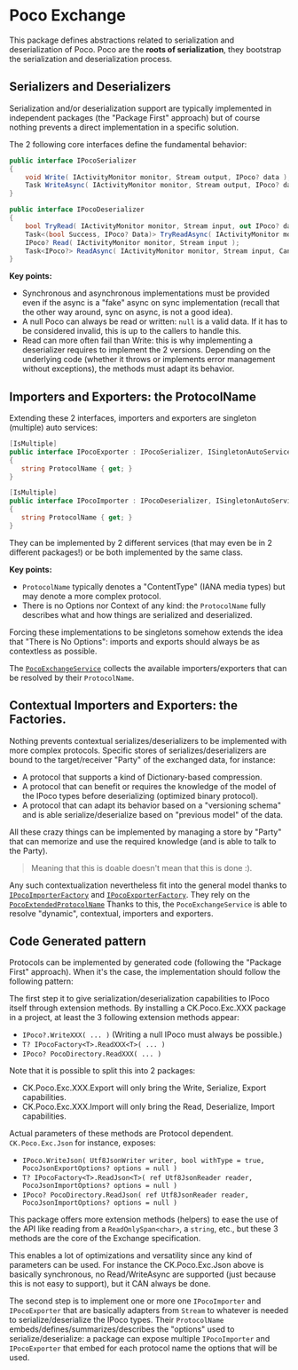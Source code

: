 # Poco Exchange

This package defines abstractions related to serialization and deserialization of Poco. Poco are the **roots of serialization**,
they bootstrap the serialization and deserialization process.

## Serializers and Deserializers
Serialization and/or deserialization support are typically implemented in independent packages (the "Package First" approach)
but of course nothing prevents a direct implementation in a specific solution.

The 2 following core interfaces define the fundamental behavior:
```csharp
public interface IPocoSerializer
{
    void Write( IActivityMonitor monitor, Stream output, IPoco? data );
    Task WriteAsync( IActivityMonitor monitor, Stream output, IPoco? data, CancellationToken cancel );
}

public interface IPocoDeserializer
{
    bool TryRead( IActivityMonitor monitor, Stream input, out IPoco? data );
    Task<(bool Success, IPoco? Data)> TryReadAsync( IActivityMonitor monitor, Stream input, CancellationToken cancel );
    IPoco? Read( IActivityMonitor monitor, Stream input );
    Task<IPoco?> ReadAsync( IActivityMonitor monitor, Stream input, CancellationToken cancel );
}
```
**Key points:**
- Synchronous and asynchronous implementations must be provided even if the async is a "fake" async on sync implementation 
  (recall that the other way around, sync on async, is not a good idea).
- A null Poco can always be read or written: `null` is a valid data. If it has to be considered invalid, this is up to the callers 
  to handle this.
- Read can more often fail than Write: this is why implementing a deserializer requires to implement the 2 versions.
  Depending on the underlying code (whether it throws or implements error management without exceptions), the methods must
  adapt its behavior.

## Importers and Exporters: the ProtocolName
Extending these 2 interfaces, importers and exporters are singleton (multiple) auto services:

```csharp
[IsMultiple]
public interface IPocoExporter : IPocoSerializer, ISingletonAutoService
{
   string ProtocolName { get; }
}

[IsMultiple]
public interface IPocoImporter : IPocoDeserializer, ISingletonAutoService
{
   string ProtocolName { get; }
}
```

They can be implemented by 2 different services (that may even be in 2 different packages!) or be both
implemented by the same class.

**Key points:**
- `ProtocolName` typically denotes a "ContentType" (IANA media types) but may denote a more complex protocol.
- There is no Options nor Context of any kind: the `ProtocolName` fully describes what and how things are serialized and deserialized.

Forcing these implementations to be singletons somehow extends the idea that "There is No Options": imports
and exports should always be as contextless as possible.

The [`PocoExchangeService`](PocoExchangeService.cs) collects the available importers/exporters that can be resolved by
their `ProtocolName`.

## Contextual Importers and Exporters: the Factories.

Nothing prevents contextual serializes/deserializers to be implemented with more complex protocols. Specific
stores of serializes/deserializers are bound to the target/receiver "Party" of the exchanged data, for instance: 
- A protocol that supports a kind of Dictionary-based compression.
- A protocol that can benefit or requires the knowledge of the model of the IPoco types before deserializing (optimized binary 
  protocol).
- A protocol that can adapt its behavior based on a "versioning schema" and is able serialize/deserialize based on "previous model"
  of the data. 

All these crazy things can be implemented by managing a store by "Party" that can memorize and use the required knowledge
(and is able to talk to the Party).

> Meaning that this is doable doesn't mean that this is done :).

Any such contextualization nevertheless fit into the general model thanks to [`IPocoImporterFactory`](IPocoImporterFactory.cs)
and [`IPocoExporterFactory`](IPocoExporterFactory.cs). They rely on the [`PocoExtendedProtocolName`](PocoExtendedProtocolName.cs)
Thanks to this, the `PocoExchangeService` is able to resolve "dynamic", contextual, importers and exporters.

## Code Generated pattern

Protocols can be implemented by generated code (following the "Package First" approach). When it's the case,
the implementation should follow the following pattern:

The first step it to give serialization/deserialization capabilities to IPoco itself through extension methods.
By installing a CK.Poco.Exc.XXX package in a project, at least the 3 following extension methods appear:
- `IPoco?.WriteXXX( ... )` (Writing a null IPoco must always be possible.)
- `T? IPocoFactory<T>.ReadXXX<T>( ... )`
- `IPoco? PocoDirectory.ReadXXX( ... )`

Note that it is possible to split this into 2 packages:
- CK.Poco.Exc.XXX.Export will only bring the Write, Serialize, Export capabilities.
- CK.Poco.Exc.XXX.Import will only bring the Read, Deserialize, Import capabilities.

Actual parameters of these methods are Protocol dependent. `CK.Poco.Exc.Json` for instance, exposes:
- `IPoco.WriteJson( Utf8JsonWriter writer, bool withType = true, PocoJsonExportOptions? options = null )`
- `T? IPocoFactory<T>.ReadJson<T>( ref Utf8JsonReader reader, PocoJsonImportOptions? options = null )`
- `IPoco? PocoDirectory.ReadJson( ref Utf8JsonReader reader, PocoJsonImportOptions? options = null )`

This package offers more extension methods (helpers) to ease the use of the API like reading from a `ReadOnlySpan<char>`,
a `string`, etc., but these 3 methods are the core of the Exchange specification.

This enables a lot of optimizations and versatility since any kind of parameters can be used.
For instance the CK.Poco.Exc.Json above is basically synchronous, no Read/WriteAsync are supported (just because
this is not easy to support), but it CAN always be done.

The second step is to implement one or more one `IPocoImporter` and `IPocoExporter` that are basically
adapters from `Stream` to whatever is needed to serialize/deserialize the IPoco types.
Their `ProtocolName` embeds/defines/summarizes/describes the "options" used to serialize/deserialize: a package can
expose multiple `IPocoImporter` and `IPocoExporter` that embed for each protocol name the options that will be used.




